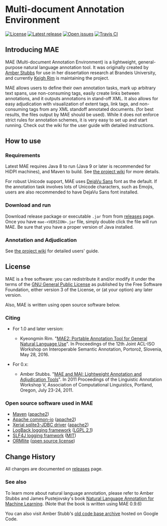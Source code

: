 # Multi-document Annotation Environment 
[![License](https://img.shields.io/:license-GPLv3-green.svg)](http://www.gnu.org/licenses/gpl-3.0.en.html) 
[![Latest release](https://img.shields.io/github/release/keighrim/mae-annotation.svg)](https://github.com/keighrim/mae-annotation/releases)
[![Open issues](https://img.shields.io/github/issues/keighrim/mae-annotation.svg)](https://github.com/keighrim/mae-annotation/issues)
[![Travis CI](https://img.shields.io/travis/keighrim/mae-annotation.svg)](https://travis-ci.org/keighrim/mae-annotation/) 

## Introducing MAE
MAE (Multi-document Annotation Environment) is a lightweight, general-purpose natural language annotation tool. 
It was originally created by [Amber Stubbs](http://amberstubbs.net) for use in her dissertation research at Brandeis University, 
and currently [Keigh Rim](https://github.com/keighrim) is maintaining the project.

MAE allows users to define their own annotation tasks, mark up arbitrary text spans, use non-consuming tags, easily create links between annotations, and it outputs annotations in stand-off XML.
It also allows for easy adjudication with visualization of extent tags, link tags, and non-consuming tags from any XML standoff annotated documents. (for best results, the files output by MAE should be used).
While it does not enforce strict rules for annotation schemes, it is very easy to set up and start running. Check out the wiki for the user guide with detailed instructions.

## How to use

### Requirements

Latest MAE requires Java 8 to run (Java 9 or later is recommended for HiDPI machines), and Maven to build. See [the project wiki](https://github.com/keighrim/mae-annotation/wiki) for more details.

For robust Unicode support, MAE uses [DejaVu Sans](http://dejavu-fonts.org/wiki/Main_Page) font as the default. If the annotation task involves lots of Unicode characters, such as Emojis, users are also recommended to have DejaVu Sans font installed.

### Download and run

Download release package or executable `.jar` from from [releases](https://github.com/keighrim/mae-annotation/releases) page. Once you have `mae-<VERSION>.jar` file, simply double click the file will run MAE. Be sure that you have a proper version of Java installed.

### Annotation and Adjudication

See [the project wiki](https://github.com/keighrim/mae-annotation/wiki) for detailed users' guide.

## License
MAE is a free software: you can redistribute it and/or modify it under the terms of the [GNU General Public License](http://www.gnu.org/licenses/gpl.html) as published by the Free Software Foundation, either version 3 of the License, or (at your option) any later version.

Also, MAE is written using open source software below.

### Citing

* For 1.0 and later version:
    * Kyeongmin Rim. "[MAE2: Portable Annotation Tool for General Natural Language Use](https://sigsem.uvt.nl/isa12/ISA12Proceedings.pdf#page=85)". In Proceedings of the 12th Joint ACL-ISO Workshop on Interoperable Semantic Annotation, Portorož, Slovenia, May 28, 2016.

* For 0.x:
    * Amber Stubbs. "[MAE and MAI: Lightweight Annotation and Adjudication Tools](http://amberstubbs.net/docs/LAW_2011_Stubbs_MAE_MAI.pdf)". In 2011 Proceedings of the Linguistic Annotation Workshop V, Association of Computational Linguistics, Portland, Oregon, July 23-24, 2011.


### Open source software used in MAE

* [Maven](https://maven.apache.org/) ([apache2](http://www.apache.org/licenses/))
* [Apache common-io](https://commons.apache.org/) ([apache2](http://www.apache.org/licenses/))
* [Xerial sqlite3-JDBC driver](https://bitbucket.org/xerial/sqlite-jdbc) ([apache2](http://www.apache.org/licenses/))
* [LogBack logging framework](http://logback.qos.ch/) ([LGPL 2.1](http://logback.qos.ch/license.html))
* [SLF4J logging framwork](http://www.slf4j.org/) ([MIT](http://www.slf4j.org/license.html))
* [ORMlite](http://ormlite.com/) ([open source license](http://ormlite.com/javadoc/ormlite-core/doc-files/ormlite_9.html#License)) 

## Change History
All changes are documented on [releases](https://github.com/keighrim/mae-annotation/releases) page.

### See also

To learn more about natural language annotation, please refer to Amber Stubbs and James Pustejovsky's book [Natural Language Annotation for Machine Learning](http://shop.oreilly.com/product/0636920020578.do). (Note that the book is written using MAE 0.9.6)

You can also visit Amber Stubb's [old code base archive](https://code.google.com/p/mae-annotation/) hosted on Google Code.

